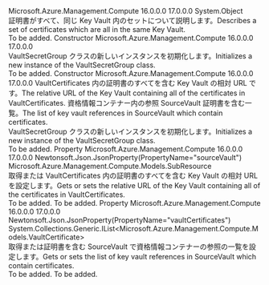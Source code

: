 <Type Name="VaultSecretGroup" FullName="Microsoft.Azure.Management.Compute.Models.VaultSecretGroup">
  <TypeSignature Language="C#" Value="public class VaultSecretGroup" />
  <TypeSignature Language="ILAsm" Value=".class public auto ansi beforefieldinit VaultSecretGroup extends System.Object" />
  <TypeSignature Language="DocId" Value="T:Microsoft.Azure.Management.Compute.Models.VaultSecretGroup" />
  <TypeSignature Language="VB.NET" Value="Public Class VaultSecretGroup" />
  <TypeSignature Language="F#" Value="type VaultSecretGroup = class" />
  <AssemblyInfo>
    <AssemblyName>Microsoft.Azure.Management.Compute</AssemblyName>
    <AssemblyVersion>16.0.0.0</AssemblyVersion>
    <AssemblyVersion>17.0.0.0</AssemblyVersion>
  </AssemblyInfo>
  <Base>
    <BaseTypeName>System.Object</BaseTypeName>
  </Base>
  <Interfaces />
  <Docs>
    <summary>
            <span data-ttu-id="a679b-101">証明書がすべて、同じ Key Vault 内のセットについて説明します。</span><span class="sxs-lookup"><span data-stu-id="a679b-101">Describes a set of certificates which are all in the same Key Vault.</span></span>
            </summary>
    <remarks>To be added.</remarks>
  </Docs>
  <Members>
    <Member MemberName=".ctor">
      <MemberSignature Language="C#" Value="public VaultSecretGroup ();" />
      <MemberSignature Language="ILAsm" Value=".method public hidebysig specialname rtspecialname instance void .ctor() cil managed" />
      <MemberSignature Language="DocId" Value="M:Microsoft.Azure.Management.Compute.Models.VaultSecretGroup.#ctor" />
      <MemberSignature Language="VB.NET" Value="Public Sub New ()" />
      <MemberType>Constructor</MemberType>
      <AssemblyInfo>
        <AssemblyName>Microsoft.Azure.Management.Compute</AssemblyName>
        <AssemblyVersion>16.0.0.0</AssemblyVersion>
        <AssemblyVersion>17.0.0.0</AssemblyVersion>
      </AssemblyInfo>
      <Parameters />
      <Docs>
        <summary>
            <span data-ttu-id="a679b-102">VaultSecretGroup クラスの新しいインスタンスを初期化します。</span><span class="sxs-lookup"><span data-stu-id="a679b-102">Initializes a new instance of the VaultSecretGroup class.</span></span>
            </summary>
        <remarks>To be added.</remarks>
      </Docs>
    </Member>
    <Member MemberName=".ctor">
      <MemberSignature Language="C#" Value="public VaultSecretGroup (Microsoft.Azure.Management.Compute.Models.SubResource sourceVault = null, System.Collections.Generic.IList&lt;Microsoft.Azure.Management.Compute.Models.VaultCertificate&gt; vaultCertificates = null);" />
      <MemberSignature Language="ILAsm" Value=".method public hidebysig specialname rtspecialname instance void .ctor(class Microsoft.Azure.Management.Compute.Models.SubResource sourceVault, class System.Collections.Generic.IList`1&lt;class Microsoft.Azure.Management.Compute.Models.VaultCertificate&gt; vaultCertificates) cil managed" />
      <MemberSignature Language="DocId" Value="M:Microsoft.Azure.Management.Compute.Models.VaultSecretGroup.#ctor(Microsoft.Azure.Management.Compute.Models.SubResource,System.Collections.Generic.IList{Microsoft.Azure.Management.Compute.Models.VaultCertificate})" />
      <MemberSignature Language="VB.NET" Value="Public Sub New (Optional sourceVault As SubResource = null, Optional vaultCertificates As IList(Of VaultCertificate) = null)" />
      <MemberSignature Language="F#" Value="new Microsoft.Azure.Management.Compute.Models.VaultSecretGroup : Microsoft.Azure.Management.Compute.Models.SubResource * System.Collections.Generic.IList&lt;Microsoft.Azure.Management.Compute.Models.VaultCertificate&gt; -&gt; Microsoft.Azure.Management.Compute.Models.VaultSecretGroup" Usage="new Microsoft.Azure.Management.Compute.Models.VaultSecretGroup (sourceVault, vaultCertificates)" />
      <MemberType>Constructor</MemberType>
      <AssemblyInfo>
        <AssemblyName>Microsoft.Azure.Management.Compute</AssemblyName>
        <AssemblyVersion>16.0.0.0</AssemblyVersion>
        <AssemblyVersion>17.0.0.0</AssemblyVersion>
      </AssemblyInfo>
      <Parameters>
        <Parameter Name="sourceVault" Type="Microsoft.Azure.Management.Compute.Models.SubResource" />
        <Parameter Name="vaultCertificates" Type="System.Collections.Generic.IList&lt;Microsoft.Azure.Management.Compute.Models.VaultCertificate&gt;" />
      </Parameters>
      <Docs>
        <param name="sourceVault"><span data-ttu-id="a679b-103">VaultCertificates 内の証明書のすべてを含む Key Vault の相対 URL です。</span><span class="sxs-lookup"><span data-stu-id="a679b-103">The relative URL of the Key Vault containing all of the certificates in VaultCertificates.</span></span></param>
        <param name="vaultCertificates"><span data-ttu-id="a679b-104">資格情報コンテナー内の参照 SourceVault 証明書を含む一覧。</span><span class="sxs-lookup"><span data-stu-id="a679b-104">The list of key vault references in SourceVault which contain certificates.</span></span></param>
        <summary>
            <span data-ttu-id="a679b-105">VaultSecretGroup クラスの新しいインスタンスを初期化します。</span><span class="sxs-lookup"><span data-stu-id="a679b-105">Initializes a new instance of the VaultSecretGroup class.</span></span>
            </summary>
        <remarks>To be added.</remarks>
      </Docs>
    </Member>
    <Member MemberName="SourceVault">
      <MemberSignature Language="C#" Value="public Microsoft.Azure.Management.Compute.Models.SubResource SourceVault { get; set; }" />
      <MemberSignature Language="ILAsm" Value=".property instance class Microsoft.Azure.Management.Compute.Models.SubResource SourceVault" />
      <MemberSignature Language="DocId" Value="P:Microsoft.Azure.Management.Compute.Models.VaultSecretGroup.SourceVault" />
      <MemberSignature Language="VB.NET" Value="Public Property SourceVault As SubResource" />
      <MemberSignature Language="F#" Value="member this.SourceVault : Microsoft.Azure.Management.Compute.Models.SubResource with get, set" Usage="Microsoft.Azure.Management.Compute.Models.VaultSecretGroup.SourceVault" />
      <MemberType>Property</MemberType>
      <AssemblyInfo>
        <AssemblyName>Microsoft.Azure.Management.Compute</AssemblyName>
        <AssemblyVersion>16.0.0.0</AssemblyVersion>
        <AssemblyVersion>17.0.0.0</AssemblyVersion>
      </AssemblyInfo>
      <Attributes>
        <Attribute>
          <AttributeName>Newtonsoft.Json.JsonProperty(PropertyName="sourceVault")</AttributeName>
        </Attribute>
      </Attributes>
      <ReturnValue>
        <ReturnType>Microsoft.Azure.Management.Compute.Models.SubResource</ReturnType>
      </ReturnValue>
      <Docs>
        <summary>
            <span data-ttu-id="a679b-106">取得または VaultCertificates 内の証明書のすべてを含む Key Vault の相対 URL を設定します。</span><span class="sxs-lookup"><span data-stu-id="a679b-106">Gets or sets the relative URL of the Key Vault containing all of the certificates in VaultCertificates.</span></span>
            </summary>
        <value>To be added.</value>
        <remarks>To be added.</remarks>
      </Docs>
    </Member>
    <Member MemberName="VaultCertificates">
      <MemberSignature Language="C#" Value="public System.Collections.Generic.IList&lt;Microsoft.Azure.Management.Compute.Models.VaultCertificate&gt; VaultCertificates { get; set; }" />
      <MemberSignature Language="ILAsm" Value=".property instance class System.Collections.Generic.IList`1&lt;class Microsoft.Azure.Management.Compute.Models.VaultCertificate&gt; VaultCertificates" />
      <MemberSignature Language="DocId" Value="P:Microsoft.Azure.Management.Compute.Models.VaultSecretGroup.VaultCertificates" />
      <MemberSignature Language="VB.NET" Value="Public Property VaultCertificates As IList(Of VaultCertificate)" />
      <MemberSignature Language="F#" Value="member this.VaultCertificates : System.Collections.Generic.IList&lt;Microsoft.Azure.Management.Compute.Models.VaultCertificate&gt; with get, set" Usage="Microsoft.Azure.Management.Compute.Models.VaultSecretGroup.VaultCertificates" />
      <MemberType>Property</MemberType>
      <AssemblyInfo>
        <AssemblyName>Microsoft.Azure.Management.Compute</AssemblyName>
        <AssemblyVersion>16.0.0.0</AssemblyVersion>
        <AssemblyVersion>17.0.0.0</AssemblyVersion>
      </AssemblyInfo>
      <Attributes>
        <Attribute>
          <AttributeName>Newtonsoft.Json.JsonProperty(PropertyName="vaultCertificates")</AttributeName>
        </Attribute>
      </Attributes>
      <ReturnValue>
        <ReturnType>System.Collections.Generic.IList&lt;Microsoft.Azure.Management.Compute.Models.VaultCertificate&gt;</ReturnType>
      </ReturnValue>
      <Docs>
        <summary>
            <span data-ttu-id="a679b-107">取得または証明書を含む SourceVault で資格情報コンテナーの参照の一覧を設定します。</span><span class="sxs-lookup"><span data-stu-id="a679b-107">Gets or sets the list of key vault references in SourceVault which contain certificates.</span></span>
            </summary>
        <value>To be added.</value>
        <remarks>To be added.</remarks>
      </Docs>
    </Member>
  </Members>
</Type>